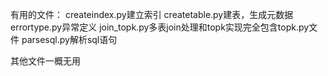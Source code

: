 有用的文件：
	createindex.py建立索引
	createtable.py建表，生成元数据
	errortype.py异常定义
	join_topk.py多表join处理和topk实现完全包含topk.py文件
	parsesql.py解析sql语句
	
其他文件一概无用